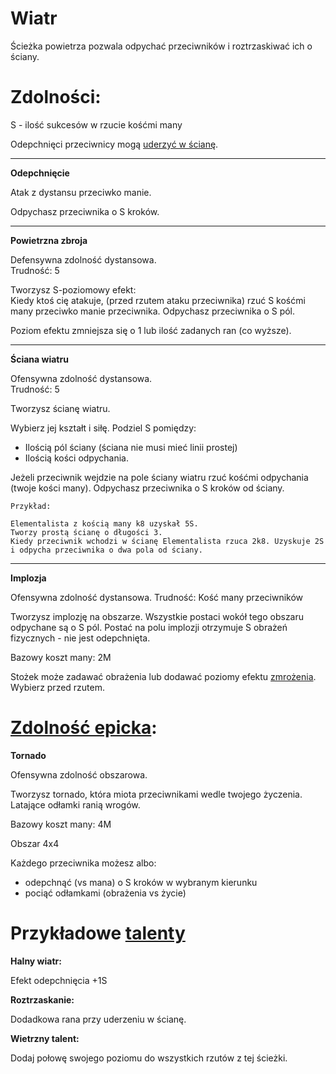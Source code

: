 # Wiatr

Ścieżka powietrza pozwala odpychać przeciwników i roztrzaskiwać ich o ściany.

<!-- <img src="imgs/wiatr.png" width="400"> -->

# Zdolności:

S - ilość sukcesów w rzucie kośćmi many

Odepchnięci przeciwnicy mogą [uderzyć w ścianę](/docs/uderzenie-w-sciane.md).
___

**Odepchnięcie**

Atak z dystansu przeciwko manie.

Odpychasz przeciwnika o S kroków.
___
**Powietrzna zbroja**

Defensywna zdolność dystansowa.\
Trudność: 5

Tworzysz S-poziomowy efekt:\
Kiedy ktoś cię atakuje, (przed rzutem ataku przeciwnika) rzuć S kośćmi many przeciwko manie przeciwnika. Odpychasz przeciwnika o S pól.

Poziom efektu zmniejsza się o 1 lub ilość zadanych ran (co wyższe).
___
**Ściana wiatru**

Ofensywna zdolność dystansowa.\
Trudność: 5

Tworzysz ścianę wiatru.

Wybierz jej kształt i siłę.
Podziel S pomiędzy:
* Ilością pól ściany (ściana nie musi mieć linii prostej)
* Ilością kości odpychania.

Jeżeli przeciwnik wejdzie na pole ściany wiatru rzuć kośćmi odpychania (twoje kości many). Odpychasz przeciwnika o S kroków od ściany.

```
Przykład:

Elementalista z kością many k8 uzyskał 5S.
Tworzy prostą ścianę o długości 3.
Kiedy przeciwnik wchodzi w ścianę Elementalista rzuca 2k8. Uzyskuje 2S i odpycha przeciwnika o dwa pola od ściany.

```
___
**Implozja**

Ofensywna zdolność dystansowa.
Trudność: Kość many przeciwników

Tworzysz implozję na obszarze. Wszystkie postaci wokół tego obszaru odpychane są o S pól. Postać na polu implozji otrzymuje S obrażeń fizycznych - nie jest odepchnięta.

Bazowy koszt many: 2M

Stożek może zadawać obrażenia lub dodawać poziomy efektu [zmrożenia](/docs/efekty/zmrozenie.md).
Wybierz przed rzutem.

# [Zdolność epicka](/docs/zdolnosc-epicka.md):

**Tornado**

Ofensywna zdolność obszarowa.

Tworzysz tornado, która miota przeciwnikami wedle twojego życzenia.\
Latające odłamki ranią wrogów.

Bazowy koszt many: 4M

Obszar 4x4

Każdego przeciwnika możesz albo:
* odepchnąć (vs mana) o S kroków w wybranym kierunku
* pociąć odłamkami (obrażenia vs życie)

# Przykładowe [talenty](/docs/talent.md)

**Halny wiatr:**

Efekt odepchnięcia +1S

**Roztrzaskanie:**

Dodadkowa rana przy uderzeniu w ścianę.

**Wietrzny talent:**

Dodaj połowę swojego poziomu do wszystkich rzutów z tej ścieżki.
